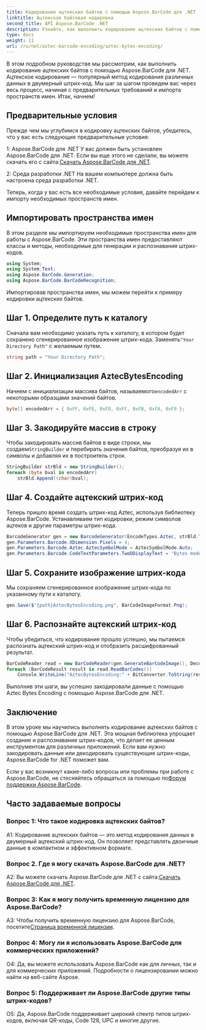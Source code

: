 ```yaml
---
title: Кодирование ацтекских байтов с помощью Aspose.BarCode для .NET
linktitle: Ацтекская байтовая кодировка
second_title: API Aspose.BarCode .NET
description: Узнайте, как выполнить кодирование ацтекских байтов с помощью Aspose.BarCode для .NET. Включены пошаговое руководство, предварительные условия и примеры кода.
type: docs
weight: 11
url: /ru/net/aztec-barcode-encoding/aztec-bytes-encoding/
---
```

В этом подробном руководстве мы рассмотрим, как выполнить кодирование ацтекских байтов с помощью Aspose.BarCode для .NET. Ацтекское кодирование — популярный метод кодирования различных данных в двумерный штрих-код. Мы шаг за шагом проведем вас через весь процесс, начиная с предварительных требований и импорта пространств имен. Итак, начнем!

## Предварительные условия

Прежде чем мы углубимся в кодировку ацтекских байтов, убедитесь, что у вас есть следующие предварительные условия:

1: Aspose.BarCode для .NET
 У вас должен быть установлен Aspose.BarCode для .NET. Если вы еще этого не сделали, вы можете скачать его с сайта:[Скачать Aspose.BarCode для .NET](https://releases.aspose.com/barcode/net/).

2: Среда разработки .NET
На вашем компьютере должна быть настроена среда разработки .NET.

Теперь, когда у вас есть все необходимые условия, давайте перейдем к импорту необходимых пространств имен.

## Импортировать пространства имен

В этом разделе мы импортируем необходимые пространства имен для работы с Aspose.BarCode. Эти пространства имен предоставляют классы и методы, необходимые для генерации и распознавания штрих-кодов.

```csharp
using System;
using System.Text;
using Aspose.BarCode.Generation;
using Aspose.BarCode.BarCodeRecognition;
```

Импортировав пространства имен, мы можем перейти к примеру кодировки ацтекских байтов.


## Шаг 1. Определите путь к каталогу

 Сначала вам необходимо указать путь к каталогу, в котором будет сохранено сгенерированное изображение штрих-кода. Заменять`"Your Directory Path"` с желаемым путем.

```csharp
string path = "Your Directory Path";
```

## Шаг 2. Инициализация AztecBytesEncoding

 Начнем с инициализации массива байтов, называемого`encodedArr` с некоторыми образцами значений байтов.

```csharp
byte[] encodedArr = { 0xFF, 0xFE, 0xFD, 0xFC, 0xFB, 0xFA, 0xF9 };
```

## Шаг 3. Закодируйте массив в строку

 Чтобы закодировать массив байтов в виде строки, мы создаем`StringBuilder` и перебирать значения байтов, преобразуя их в символы и добавляя их в построитель строк.

```csharp
StringBuilder strBld = new StringBuilder();
foreach (byte bval in encodedArr)
    strBld.Append((char)bval);
```

## Шаг 4. Создайте ацтекский штрих-код

Теперь пришло время создать штрих-код Aztec, используя библиотеку Aspose.BarCode. Устанавливаем тип кодировки, режим символов ацтеков и другие параметры штрих-кода.

```csharp
BarcodeGenerator gen = new BarcodeGenerator(EncodeTypes.Aztec, strBld.ToString());
gen.Parameters.Barcode.XDimension.Pixels = 4;
gen.Parameters.Barcode.Aztec.AztecSymbolMode = AztecSymbolMode.Auto;
gen.Parameters.Barcode.CodeTextParameters.TwoDDisplayText = "Bytes mode";
```

## Шаг 5. Сохраните изображение штрих-кода

Мы сохраняем сгенерированное изображение штрих-кода по указанному пути к каталогу.

```csharp
gen.Save($"{path}AztecBytesEncoding.png", BarCodeImageFormat.Png);
```

## Шаг 6. Распознайте ацтекский штрих-код

Чтобы убедиться, что кодирование прошло успешно, мы пытаемся распознать ацтекский штрих-код и отобразить расшифрованный результат.

```csharp
BarCodeReader read = new BarCodeReader(gen.GenerateBarCodeImage(), DecodeType.Aztec);
foreach (BarCodeResult result in read.ReadBarCodes())
    Console.WriteLine("AztecBytesEncoding:" + BitConverter.ToString(result.CodeBytes));
```

Выполнив эти шаги, вы успешно закодировали данные с помощью Aztec Bytes Encoding с помощью Aspose.BarCode для .NET.

## Заключение

В этом уроке мы научились выполнять кодирование ацтекских байтов с помощью Aspose.BarCode для .NET. Эта мощная библиотека упрощает создание и распознавание штрих-кодов, что делает ее ценным инструментом для различных приложений. Если вам нужно закодировать данные или декодировать существующие штрих-коды, Aspose.BarCode for .NET поможет вам.

 Если у вас возникнут какие-либо вопросы или проблемы при работе с Aspose.BarCode, не стесняйтесь обращаться за помощью по[Форум поддержки Aspose.BarCode](https://forum.aspose.com/c/barcode/13).

## Часто задаваемые вопросы

### Вопрос 1: Что такое кодировка ацтекских байтов?

A1: Кодирование ацтекских байтов — это метод кодирования данных в двумерный ацтекский штрих-код. Он позволяет представлять двоичные данные в компактном и эффективном формате.

### Вопрос 2. Где я могу скачать Aspose.BarCode для .NET?

 A2: Вы можете скачать Aspose.BarCode для .NET с сайта:[Скачать Aspose.BarCode для .NET](https://releases.aspose.com/barcode/net/).

### Вопрос 3: Как я могу получить временную лицензию для Aspose.BarCode?

 A3: Чтобы получить временную лицензию для Aspose.BarCode, посетите[Страница временной лицензии](https://purchase.aspose.com/temporary-license/).

### Вопрос 4: Могу ли я использовать Aspose.BarCode для коммерческих приложений?

О4: Да, вы можете использовать Aspose.BarCode как для личных, так и для коммерческих приложений. Подробности о лицензировании можно найти на веб-сайте Aspose.

### Вопрос 5: Поддерживает ли Aspose.BarCode другие типы штрих-кодов?

О5: Да, Aspose.BarCode поддерживает широкий спектр типов штрих-кодов, включая QR-коды, Code 128, UPC и многие другие.